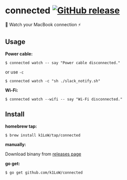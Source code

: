 # connected [![GitHub release](https://img.shields.io/github/release/k1LoW/connected.svg)](https://github.com/k1LoW/connected/releases)

:electric_plug: Watch your MacBook connection :zap:

## Usage

**Power cable:**

``` console
$ connected watch -- say "Power cable disconnected."
```

or use `-c`

``` console
$ connected watch -c "sh ./slack_notify.sh"
```

**Wi-Fi:**

``` console
$ connected watch --wifi -- say "Wi-Fi disconnected."
```

## Install

**homebrew tap:**

```console
$ brew install k1LoW/tap/connected
```

**manually:**

Download binany from [releases page](https://github.com/k1LoW/connected/releases)

**go get:**

```console
$ go get github.com/k1LoW/connected
```
